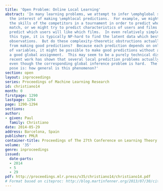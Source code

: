 ```yaml
---
title: 'Open Problem: Online Local Learning'
abstract: 'In many learning problems, we attempt to infer \emphglobal structure in
  the interest of making \emphlocal predictions.  For example, we might try to infer
  the skills of the competitors in a tournament in order to predict who will win a
  match, or we might try to predict characteristics of users and films in order to
  predict which users will like which films.  In even relatively simple settings of
  this type, it is typically NP-hard to find the latent data which best explain some
  observations.  But do these complexity-theoretic obstructions actually prevent us
  from making good predictions?  Because each prediction depends on only a small number
  of variables, it might be possible to make good predictions without actually finding
  a good global assignment.  This may seem to be a purely technical distinction, but
  recent work has shown that several local prediction problems actually \emphare easy
  even though the corresponding global inference problem is hard.  The question we
  pose is: how general is this phenomenon?'
section: open
layout: inproceedings
series: Proceedings of Machine Learning Research
id: christiano14
month: 0
firstpage: 1290
lastpage: 1294
page: 1290-1294
sections: 
author:
- given: Paul
  family: Christiano
date: 2014-05-29
address: Barcelona, Spain
publisher: PMLR
container-title: Proceedings of The 27th Conference on Learning Theory
volume: '35'
genre: inproceedings
issued:
  date-parts:
  - 2014
  - 5
  - 29
pdf: http://proceedings.mlr.press/v35/christiano14/christiano14.pdf
# Format based on citeproc: http://blog.martinfenner.org/2013/07/30/citeproc-yaml-for-bibliographies/
---
```

